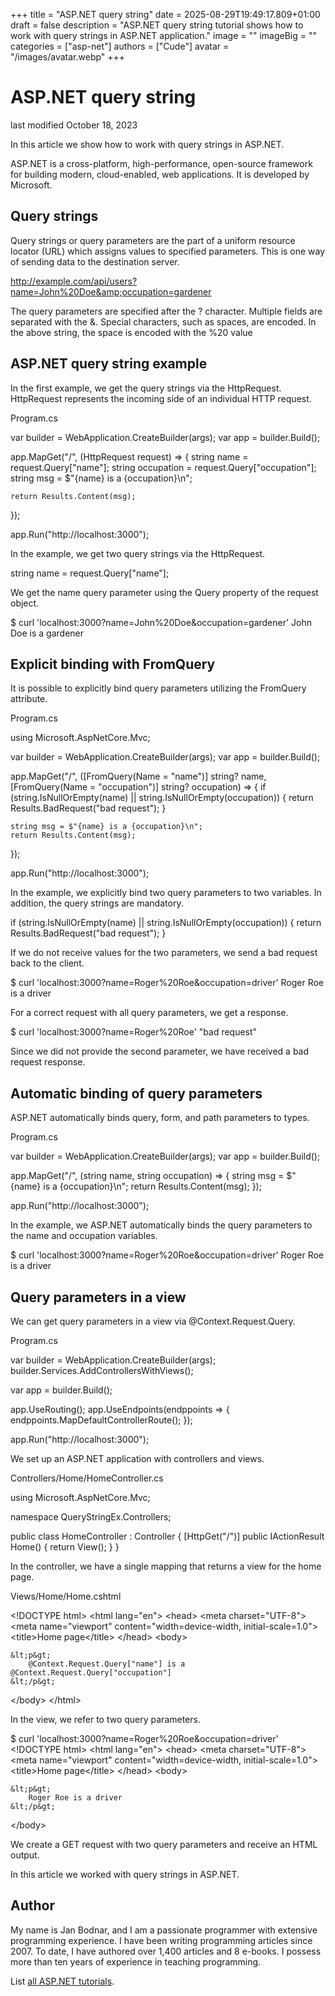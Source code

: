 +++
title = "ASP.NET query string"
date = 2025-08-29T19:49:17.809+01:00
draft = false
description = "ASP.NET query string tutorial shows how to work with query strings in ASP.NET application."
image = ""
imageBig = ""
categories = ["asp-net"]
authors = ["Cude"]
avatar = "/images/avatar.webp"
+++

# ASP.NET query string

last modified October 18, 2023

In this article we show how to work with query strings in ASP.NET.

ASP.NET is a cross-platform, high-performance, open-source framework for
building modern, cloud-enabled, web applications. It is developed by Microsoft.

## Query strings

Query strings or query parameters are the part of a uniform resource locator
(URL) which assigns values to specified parameters. This is one way of sending
data to the destination server.

http://example.com/api/users?name=John%20Doe&amp;occupation=gardener

The query parameters are specified after the ? character. Multiple fields are
separated with the &amp;. Special characters, such as spaces, are encoded. In
the above string, the space is encoded with the %20
value

## ASP.NET query string example

In the first example, we get the query strings via the HttpRequest.
HttpRequest represents the incoming side of an individual HTTP
request.

Program.cs
  

var builder = WebApplication.CreateBuilder(args);
var app = builder.Build();

app.MapGet("/", (HttpRequest request) =&gt;
{
    string name = request.Query["name"];
    string occupation = request.Query["occupation"];
    string msg = $"{name} is a {occupation}\n";

    return Results.Content(msg);
});

app.Run("http://localhost:3000");

In the example, we get two query strings via the HttpRequest.

string name = request.Query["name"];

We get the name query parameter using the Query
property of the request object.

$ curl 'localhost:3000?name=John%20Doe&amp;occupation=gardener'
John Doe is a gardener

## Explicit binding with FromQuery

It is possible to explicitly bind query parameters utilizing the
FromQuery attribute.

Program.cs
  

using Microsoft.AspNetCore.Mvc;

var builder = WebApplication.CreateBuilder(args);
var app = builder.Build();

app.MapGet("/", ([FromQuery(Name = "name")] string? name,
                 [FromQuery(Name = "occupation")] string? occupation) =&gt;
{
    if (string.IsNullOrEmpty(name) || string.IsNullOrEmpty(occupation))
    {
        return Results.BadRequest("bad request");
    }

    string msg = $"{name} is a {occupation}\n";
    return Results.Content(msg);
});

app.Run("http://localhost:3000");

In the example, we explicitly bind two query parameters to two variables. In
addition, the query strings are mandatory.

if (string.IsNullOrEmpty(name) || string.IsNullOrEmpty(occupation))
{
    return Results.BadRequest("bad request");
}

If we do not receive values for the two parameters, we send a bad request back 
to the client.

$ curl 'localhost:3000?name=Roger%20Roe&amp;occupation=driver'
Roger Roe is a driver

For a correct request with all query parameters, we get a response.

$ curl 'localhost:3000?name=Roger%20Roe'
"bad request"

Since we did not provide the second parameter, we have received a bad request 
response.

## Automatic binding of query parameters

ASP.NET automatically binds query, form, and path parameters to types. 

Program.cs
  

var builder = WebApplication.CreateBuilder(args);
var app = builder.Build();

app.MapGet("/", (string name, string occupation) =&gt;
{
    string msg = $"{name} is a {occupation}\n";
    return Results.Content(msg);
});

app.Run("http://localhost:3000");

In the example, we ASP.NET automatically binds the query parameters to the 
name and occupation variables.

$ curl 'localhost:3000?name=Roger%20Roe&amp;occupation=driver'
Roger Roe is a driver

## Query parameters in a view

We can get query parameters in a view via @Context.Request.Query.

Program.cs
  

var builder = WebApplication.CreateBuilder(args);
builder.Services.AddControllersWithViews();

var app = builder.Build();

app.UseRouting();
app.UseEndpoints(endppoints =&gt;
{
    endppoints.MapDefaultControllerRoute();
});

app.Run("http://localhost:3000");

We set up an ASP.NET application with controllers and views.

Controllers/Home/HomeController.cs
  

using Microsoft.AspNetCore.Mvc;

namespace QueryStringEx.Controllers;

public class HomeController : Controller
{
    [HttpGet("/")]
    public IActionResult Home()
    {
        return View();
    }
}

In the controller, we have a single mapping that returns a view for the home
page.

Views/Home/Home.cshtml
  

&lt;!DOCTYPE html&gt;
&lt;html lang="en"&gt;
&lt;head&gt;
    &lt;meta charset="UTF-8"&gt;
    &lt;meta name="viewport" content="width=device-width, initial-scale=1.0"&gt;
    &lt;title&gt;Home page&lt;/title&gt;
&lt;/head&gt;
&lt;body&gt;

    &lt;p&gt;
        @Context.Request.Query["name"] is a @Context.Request.Query["occupation"]
    &lt;/p&gt;
    
&lt;/body&gt;
&lt;/html&gt;

In the view, we refer to two query parameters.

$ curl 'localhost:3000?name=Roger%20Roe&amp;occupation=driver'
&lt;!DOCTYPE html&gt;
&lt;html lang="en"&gt;
&lt;head&gt;
    &lt;meta charset="UTF-8"&gt;
    &lt;meta name="viewport" content="width=device-width, initial-scale=1.0"&gt;
    &lt;title&gt;Home page&lt;/title&gt;
&lt;/head&gt;
&lt;body&gt;

    &lt;p&gt;
        Roger Roe is a driver
    &lt;/p&gt;
    
&lt;/body&gt;

We create a GET request with two query parameters and receive an HTML output.

In this article we worked with query strings in ASP.NET.

## Author

My name is Jan Bodnar, and I am a passionate programmer with extensive
programming experience. I have been writing programming articles since 2007.
To date, I have authored over 1,400 articles and 8 e-books. I possess more
than ten years of experience in teaching programming.

List [all ASP.NET tutorials](/all/#asp-net).